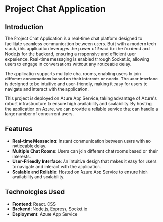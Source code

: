 # Project Chat Application

## Introduction

The Project Chat Application is a real-time chat platform designed to facilitate seamless communication between users. Built with a modern tech stack, this application leverages the power of React for the frontend and Node.js for the backend, ensuring a responsive and efficient user experience. Real-time messaging is enabled through Socket.io, allowing users to engage in conversations without any noticeable delay.

The application supports multiple chat rooms, enabling users to join different conversations based on their interests or needs. The user interface is designed to be intuitive and user-friendly, making it easy for users to navigate and interact with the application.

This project is deployed on Azure App Service, taking advantage of Azure's robust infrastructure to ensure high availability and scalability. By hosting the application on Azure, we can provide a reliable service that can handle a large number of concurrent users.

## Features

- **Real-time Messaging**: Instant communication between users with no noticeable delay.
- **Multiple Chat Rooms**: Users can join different chat rooms based on their interests.
- **User-Friendly Interface**: An intuitive design that makes it easy for users to navigate and interact with the application.
- **Scalable and Reliable**: Hosted on Azure App Service to ensure high availability and scalability.

## Technologies Used

- **Frontend**: React, CSS
- **Backend**: Node.js, Express, Socket.io
- **Deployment**: Azure App Service
